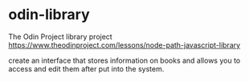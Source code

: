 # odin-library
The Odin Project library project  https://www.theodinproject.com/lessons/node-path-javascript-library


create an interface that stores information on books and allows you to access and edit them after put into the system.